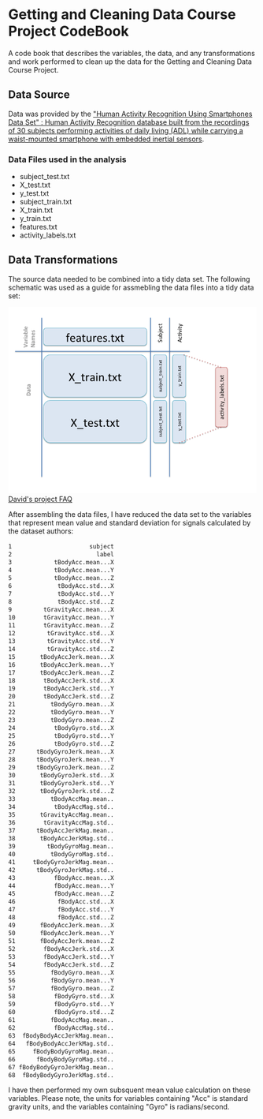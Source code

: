 Getting and Cleaning Data Course Project CodeBook
========================================================
A code book that describes the variables, the data, and any transformations and work performed to clean up the data for the Getting and Cleaning Data Course Project.

Data Source
-----------

Data was provided by the ["Human Activity Recognition Using Smartphones Data Set" : Human Activity Recognition database built from the recordings of 30 subjects performing activities of daily living (ADL) while carrying a waist-mounted smartphone with embedded inertial sensors][1]. 

### Data Files used in the analysis
* subject_test.txt
* X_test.txt
* y_test.txt
* subject_train.txt
* X_train.txt
* y_train.txt
* features.txt
* activity_labels.txt


Data Transformations
--------------------

The source data needed to be combined into a tidy data set. The following schematic was used as a guide for assmebling the data files into a tidy data set:

![David's project FAQ][2]  
[David's project FAQ][3]

After assembling the data files, I have reduced the data set to the variables that represent mean value and standard deviation for signals calculated by the dataset authors:

```
1                      subject
2                        label
3            tBodyAcc.mean...X
4            tBodyAcc.mean...Y
5            tBodyAcc.mean...Z
6             tBodyAcc.std...X
7             tBodyAcc.std...Y
8             tBodyAcc.std...Z
9         tGravityAcc.mean...X
10        tGravityAcc.mean...Y
11        tGravityAcc.mean...Z
12         tGravityAcc.std...X
13         tGravityAcc.std...Y
14         tGravityAcc.std...Z
15       tBodyAccJerk.mean...X
16       tBodyAccJerk.mean...Y
17       tBodyAccJerk.mean...Z
18        tBodyAccJerk.std...X
19        tBodyAccJerk.std...Y
20        tBodyAccJerk.std...Z
21          tBodyGyro.mean...X
22          tBodyGyro.mean...Y
23          tBodyGyro.mean...Z
24           tBodyGyro.std...X
25           tBodyGyro.std...Y
26           tBodyGyro.std...Z
27      tBodyGyroJerk.mean...X
28      tBodyGyroJerk.mean...Y
29      tBodyGyroJerk.mean...Z
30       tBodyGyroJerk.std...X
31       tBodyGyroJerk.std...Y
32       tBodyGyroJerk.std...Z
33          tBodyAccMag.mean..
34           tBodyAccMag.std..
35       tGravityAccMag.mean..
36        tGravityAccMag.std..
37      tBodyAccJerkMag.mean..
38       tBodyAccJerkMag.std..
39         tBodyGyroMag.mean..
40          tBodyGyroMag.std..
41     tBodyGyroJerkMag.mean..
42      tBodyGyroJerkMag.std..
43           fBodyAcc.mean...X
44           fBodyAcc.mean...Y
45           fBodyAcc.mean...Z
46            fBodyAcc.std...X
47            fBodyAcc.std...Y
48            fBodyAcc.std...Z
49       fBodyAccJerk.mean...X
50       fBodyAccJerk.mean...Y
51       fBodyAccJerk.mean...Z
52        fBodyAccJerk.std...X
53        fBodyAccJerk.std...Y
54        fBodyAccJerk.std...Z
55          fBodyGyro.mean...X
56          fBodyGyro.mean...Y
57          fBodyGyro.mean...Z
58           fBodyGyro.std...X
59           fBodyGyro.std...Y
60           fBodyGyro.std...Z
61          fBodyAccMag.mean..
62           fBodyAccMag.std..
63  fBodyBodyAccJerkMag.mean..
64   fBodyBodyAccJerkMag.std..
65     fBodyBodyGyroMag.mean..
66      fBodyBodyGyroMag.std..
67 fBodyBodyGyroJerkMag.mean..
68  fBodyBodyGyroJerkMag.std..
```

I have then performed my own subsquent mean value calculation on these variables. Please note, the units for variables containing "Acc" is standard gravity units, and the variables containing "Gyro" is radians/second.



[1]: http://archive.ics.uci.edu/ml/datasets/Human+Activity+Recognition+Using+Smartphones "Davide Anguita, Alessandro Ghio, Luca Oneto, Xavier Parra and Jorge L. Reyes-Ortiz. Human Activity Recognition on Smartphones using a Multiclass Hardware-Friendly Support Vector Machine. International Workshop of Ambient Assisted Living (IWAAL 2012). Vitoria-Gasteiz, Spain. Dec 2012"
[2]: Slide2.png "David's project FAQ"
[3]: https://class.coursera.org/getdata-007/forum/thread?thread_id=49 "David's project FAQ"